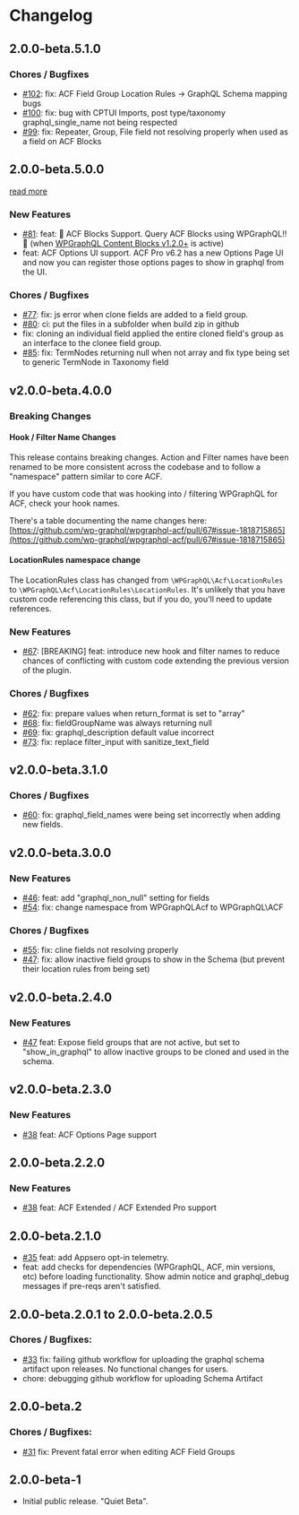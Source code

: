 # Changelog

## 2.0.0-beta.5.1.0

### Chores / Bugfixes

- [#102](https://github.com/wp-graphql/wpgraphql-acf/pull/102): fix: ACF Field Group Location Rules -> GraphQL Schema mapping bugs
- [#100](https://github.com/wp-graphql/wpgraphql-acf/pull/100): fix: bug with CPTUI Imports, post type/taxonomy graphql_single_name not being respected
- [#99](https://github.com/wp-graphql/wpgraphql-acf/pull/99): fix: Repeater, Group, File field not resolving properly when used as a field on ACF Blocks


## 2.0.0-beta.5.0.0

[read more](https://github.com/wp-graphql/wpgraphql-acf/releases/tag/v2.0.0-beta.5.0.0)

### New Features

- [#81](https://github.com/wp-graphql/wpgraphql-acf/pull/81): feat: 🚀 ACF Blocks Support. Query ACF Blocks using WPGraphQL!! 🚀 (when [WPGraphQL Content Blocks v1.2.0+](https://github.com/wpengine/wp-graphql-content-blocks/releases/) is active)
- feat: ACF Options UI support. ACF Pro v6.2 has a new Options Page UI and now you can register those options pages to show in graphql from the UI.

### Chores / Bugfixes

- [#77](https://github.com/wp-graphql/wpgraphql-acf/pull/77): fix: js error when clone fields are added to a field group.
- [#80](https://github.com/wp-graphql/wpgraphql-acf/pull/81): ci: put the files in a subfolder when build zip in github
- fix: cloning an individual field applied the entire cloned field's group as an interface to the clonee field group.
- [#85](https://github.com/wp-graphql/wpgraphql-acf/pull/85): fix: TermNodes returning null when not array and fix type being set to generic TermNode in Taxonomy field


## v2.0.0-beta.4.0.0

### Breaking Changes

#### Hook / Filter Name Changes

This release contains breaking changes. Action and Filter names have been renamed to be more consistent across the codebase and to follow a "namespace" pattern similar to core ACF.

If you have custom code that was hooking into / filtering WPGraphQL for ACF, check your hook names.

There's a table documenting the name changes here: [https://github.com/wp-graphql/wpgraphql-acf/pull/67#issue-1818715865](https://github.com/wp-graphql/wpgraphql-acf/pull/67#issue-1818715865)


#### LocationRules namespace change

The LocationRules class has changed from `\WPGraphQL\Acf\LocationRules` to `\WPGraphQL\Acf\LocationRules\LocationRules`. It's unlikely that you have custom code referencing this class, but if you do, you'll need to update references.

### New Features

- [#67](https://github.com/wp-graphql/wpgraphql-acf/pull/67): [BREAKING] feat: introduce new hook and filter names to reduce chances of conflicting with custom code extending the previous version of the plugin.

### Chores / Bugfixes

- [#62](https://github.com/wp-graphql/wpgraphql-acf/pull/62): fix: prepare values when return_format is set to "array"
- [#68](https://github.com/wp-graphql/wpgraphql-acf/pull/68): fix: fieldGroupName was always returning null
- [#69](https://github.com/wp-graphql/wpgraphql-acf/pull/69): fix: graphql_description default value incorrect
- [#73](https://github.com/wp-graphql/wpgraphql-acf/pull/73): fix: replace filter_input with sanitize_text_field

## v2.0.0-beta.3.1.0

### Chores / Bugfixes

- [#60](https://github.com/wp-graphql/wpgraphql-acf/pull/60): fix: graphql_field_names were being set incorrectly when adding new fields.

## v2.0.0-beta.3.0.0

### New Features

- [#46](https://github.com/wp-graphql/wpgraphql-acf/pull/46): feat: add "graphql_non_null" setting for fields
- [#54](https://github.com/wp-graphql/wpgraphql-acf/pull/54): fix: change namespace from WPGraphQLAcf to WPGraphQL\ACF

### Chores / Bugfixes

- [#55](https://github.com/wp-graphql/wpgraphql-acf/pull/55): fix: cline fields not resolving properly
- [#47](https://github.com/wp-graphql/wpgraphql-acf/pull/47): fix: allow inactive field groups to show in the Schema (but prevent their location rules from being set)

## v2.0.0-beta.2.4.0

### New Features

- [#47](https://github.com/wp-graphql/wpgraphql-acf/pull/47) feat: Expose field groups that are not active, but set to "show_in_graphql" to allow inactive groups to be cloned and used in the schema.

## v2.0.0-beta.2.3.0

### New Features

- [#38](https://github.com/wp-graphql/wpgraphql-acf/pull/38) feat: ACF Options Page support

## 2.0.0-beta.2.2.0

### New Features

- [#38](https://github.com/wp-graphql/wpgraphql-acf/pull/38) feat: ACF Extended / ACF Extended Pro support

## 2.0.0-beta.2.1.0

- [#35](https://github.com/wp-graphql/wpgraphql-acf/pull/35) feat: add Appsero opt-in telemetry.
- feat: add checks for dependencies (WPGraphQL, ACF, min versions, etc) before loading functionality. Show admin notice and graphql_debug messages if pre-reqs aren't satisfied.

## 2.0.0-beta.2.0.1 to 2.0.0-beta.2.0.5

### Chores / Bugfixes:

- [#33](https://github.com/wp-graphql/wpgraphql-acf/pull/33) fix: failing github workflow for uploading the graphql schema artifact upon releases. No functional changes for users.
- chore: debugging github workflow for uploading Schema Artifact

## 2.0.0-beta.2

### Chores / Bugfixes:

- [#31](https://github.com/wp-graphql/wpgraphql-acf/pull/31) fix: Prevent fatal error when editing ACF Field Groups

## 2.0.0-beta-1

- Initial public release. "Quiet Beta".
